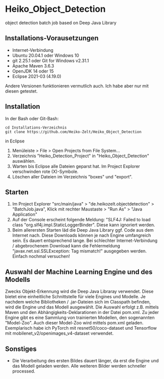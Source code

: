 # Heiko_Object_Detection
object detection batch job based on Deep Java Library

## Installations-Vorausetzungen
- Internet-Verbindung
- Ubuntu 20.04.1 oder Windows 10
- git 2.25.1 oder Git for Windows v2.31.1
- Apache Maven 3.6.3
- OpenJDK 14 oder 15
- Eclipse 2021-03 (4.19.0)

Andere Versionen funktionieren vermutlich auch. Ich habe aber nur mit diesen getestet.

## Installation

In der Bash oder Git-Bash:

    cd Installations-Verzeichnis
    git clone https://github.com/Heiko-Zelt/Heiko_Object_Detection

in Eclipse
1. Menüleiste > File > Open Projects from File System...
1. Verzeichnis "Heiko_Detection_Project" in "Heiko_Object_Detection" auswählen.
1. Warten bis Eclipse alle Dateien geparst hat. Im Project Explorer verschwinden rote (X)-Symbole.
1. Löschen aller Dateien im Verzeichnis "boxes" und "export".

## Starten

1. Im Project Explorer "src/main/java" > "de.heikozelt.objectdetection" > "BatchJob.java", Klick mit rechter Maustaste > "Run As" > "Java Application"
1. Auf der Console erscheint folgende Meldung: "SLF4J: Failed to load class "org.slf4j.impl.StaticLoggerBinder". Diese kann ignoriert werden.
1. Beim allerersten Starten läd die Deep Java Library ggf. Code aus dem Internet nach. Diese Downloads können je nach Engine umfangreich sein. Es dauert entsprechend lange. Bei schlechter Internet-Verbindung / abgebrochenem Download kann die Fehlermeldung "javax.net.ssl.SSLException: Tag mismatch!" ausgegeben werden. Einfach nochmal versuchen!

## Auswahl der Machine Learning Engine und des Modells

Zwecks Objekt-Erkennung wird die Deep Java Libraray verwendet. Diese bietet eine einheitliche Schnittstelle für viele Engines und Modelle.
Je nachdem welche Bibliotheken / .jar-Dateien sich im Classpath befinden, wird die Engine und das Modell ausgewählt.
Die Auswahl erfolgt z.B. mittels Maven und den Abhängigkeits-Deklarationen in der Datei pom.xml.
Zu jeder Engine gibt es eine Sammlung von trainierten Modellen, den sogenannten "Model-Zoo". Auch dieser Model-Zoo wird mittels pom.xml geladen.
Exemplarisch habe ich PyTorch mit resnet50/coco-dataset und Tensorflow mit mobilenet_v2/openimages_v4-dataset verwendet.

## Sonstiges

- Die Verarbeitung des ersten Bildes dauert länger, da erst die Engine und das Modell geladen werden. Alle weiteren Bilder werden schneller processed.
